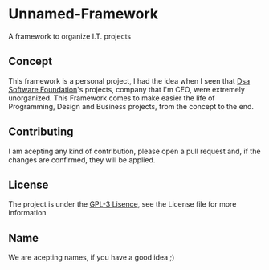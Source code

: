 # Unnamed-Framework
A framework to organize I.T. projects

## Concept
This framework is a personal project, I had the idea when I seen that [Dsa Software Foundation](https://github.com/Dsa-Software)'s projects, company that I'm CEO, were extremely unorganized. This Framework comes to make easier the life of Programming, Design and Business projects, from the concept to the end.

## Contributing
I am acepting any kind of contribution, please open a pull request and, if the changes are confirmed, they will be applied.

## License
The project is under the [GPL-3 Lisence](https://github.com/caue-alves/Unnamed-Framework/blob/main/LICENSE.txt), see the License file for more information

## Name
We are acepting names, if you have a good idea ;)
